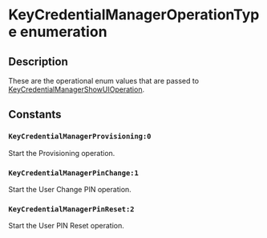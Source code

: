# KeyCredentialManagerOperationType enumeration

## Description

These are the operational enum values that are passed to [KeyCredentialManagerShowUIOperation](https://learn.microsoft.com/windows/win32/api/keycredmgr/nf-keycredmgr-keycredentialmanagershowuioperation).

## Constants

### `KeyCredentialManagerProvisioning:0`

Start the Provisioning operation.

### `KeyCredentialManagerPinChange:1`

Start the User Change PIN operation.

### `KeyCredentialManagerPinReset:2`

Start the User PIN Reset operation.
